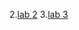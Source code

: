 
2.[lab 2](https://github.com/Abhinavgaddam/AIML_Batch_19/blob/main/Assign_2.ipynb)
3.[lab 3](https://github.com/Abhinavgaddam/AIML_Batch_19/blob/main/Assign_3.ipynb)
